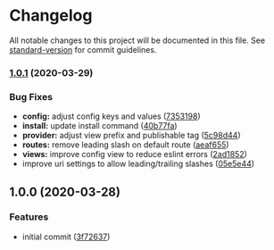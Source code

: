 # Changelog

All notable changes to this project will be documented in this file. See [standard-version](https://github.com/conventional-changelog/standard-version) for commit guidelines.

### [1.0.1](https://github.com/m2sd/laravel-nuxt/compare/v1.0.0...v1.0.1) (2020-03-29)


### Bug Fixes

* **config:** adjust config keys and values ([7353198](https://github.com/m2sd/laravel-nuxt/commit/7353198f76fbf6feef483d3cdf561f44f6c3d244))
* **install:** update install command ([40b77fa](https://github.com/m2sd/laravel-nuxt/commit/40b77fa3bb2a3617e4c553a9119b2b1d2570c26c))
* **provider:** adjust view prefix and publishable tag ([5c98d44](https://github.com/m2sd/laravel-nuxt/commit/5c98d443711f178406b7373da365bcd6389c8c9b))
* **routes:** remove leading slash on default route ([aeaf655](https://github.com/m2sd/laravel-nuxt/commit/aeaf655769dc3bd0053703c54eed13d0d2cd2617))
* **views:** improve config view to reduce eslint errors ([2ad1852](https://github.com/m2sd/laravel-nuxt/commit/2ad18520290c4f5f7babf08fba67be8d391721cc))
* improve uri settings to allow leading/trailing slashes ([05e5e44](https://github.com/m2sd/laravel-nuxt/commit/05e5e442df3abdddea29b06b1aa96db94a6faf5f))

## 1.0.0 (2020-03-28)


### Features

* initial commit ([3f72637](https://github.com/m2sd/laravel-nuxt/commit/3f7263705d21baff6ef8c1bee809e31c0d30d529))
